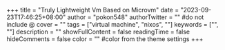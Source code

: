 +++
title = "Truly Lightweight Vm Based on Microvm"
date = "2023-09-23T17:46:25+08:00"
author = "pokon548"
authorTwitter = "" #do not include @
cover = ""
tags = ["virtual machine", "nixos", ""]
keywords = ["", ""]
description = ""
showFullContent = false
readingTime = false
hideComments = false
color = "" #color from the theme settings
+++
